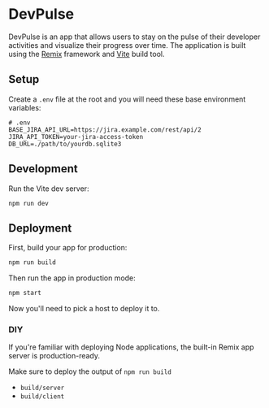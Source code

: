# DevPulse

DevPulse is an app that allows users to stay on the pulse of their developer activities and visualize their progress over time. The application is built using the [Remix](https://remix.run) framework and [Vite](https://vitejs.dev) build tool.

## Setup

Create a `.env` file at the root and you will need these base environment variables:

```shell
# .env
BASE_JIRA_API_URL=https://jira.example.com/rest/api/2
JIRA_API_TOKEN=your-jira-access-token
DB_URL=./path/to/yourdb.sqlite3
```

## Development

Run the Vite dev server:

```shellscript
npm run dev
```

## Deployment

First, build your app for production:

```sh
npm run build
```

Then run the app in production mode:

```sh
npm start
```

Now you'll need to pick a host to deploy it to.

### DIY

If you're familiar with deploying Node applications, the built-in Remix app server is production-ready.

Make sure to deploy the output of `npm run build`

- `build/server`
- `build/client`
